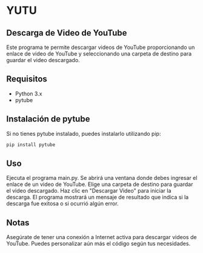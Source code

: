 
# YUTU

## Descarga de Video de YouTube

Este programa te permite descargar videos de YouTube proporcionando un enlace de video de YouTube y seleccionando una carpeta de destino para guardar el video descargado.

## Requisitos

- Python 3.x
- pytube

## Instalación de pytube

Si no tienes pytube instalado, puedes instalarlo utilizando pip:

```bash
pip install pytube
```

## Uso
Ejecuta el programa main.py.
Se abrirá una ventana donde debes ingresar el enlace de un video de YouTube.
Elige una carpeta de destino para guardar el video descargado.
Haz clic en "Descargar Video" para iniciar la descarga.
El programa mostrará un mensaje de resultado que indica si la descarga fue exitosa o si ocurrió algún error.

## Notas

Asegúrate de tener una conexión a Internet activa para descargar videos de YouTube.
Puedes personalizar aún más el código según tus necesidades.
